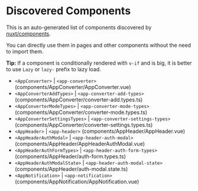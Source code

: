 # Discovered Components

This is an auto-generated list of components discovered by [nuxt/components](https://github.com/nuxt/components).

You can directly use them in pages and other components without the need to import them.

**Tip:** If a component is conditionally rendered with `v-if` and is big, it is better to use `Lazy` or `lazy-` prefix to lazy load.

- `<AppConverter>` | `<app-converter>` (components/AppConverter/AppConverter.vue)
- `<AppConverterAddTypes>` | `<app-converter-add-types>` (components/AppConverter/converter-add.types.ts)
- `<AppConverterModeTypes>` | `<app-converter-mode-types>` (components/AppConverter/converter-mode.types.ts)
- `<AppConverterSettingsTypes>` | `<app-converter-settings-types>` (components/AppConverter/converter-settings.types.ts)
- `<AppHeader>` | `<app-header>` (components/AppHeader/AppHeader.vue)
- `<AppHeaderAuthModal>` | `<app-header-auth-modal>` (components/AppHeader/AppHeaderAuthModal.vue)
- `<AppHeaderAuthFormTypes>` | `<app-header-auth-form-types>` (components/AppHeader/auth-form.types.ts)
- `<AppHeaderAuthModalState>` | `<app-header-auth-modal-state>` (components/AppHeader/auth-modal.state.ts)
- `<AppNotification>` | `<app-notification>` (components/AppNotification/AppNotification.vue)
